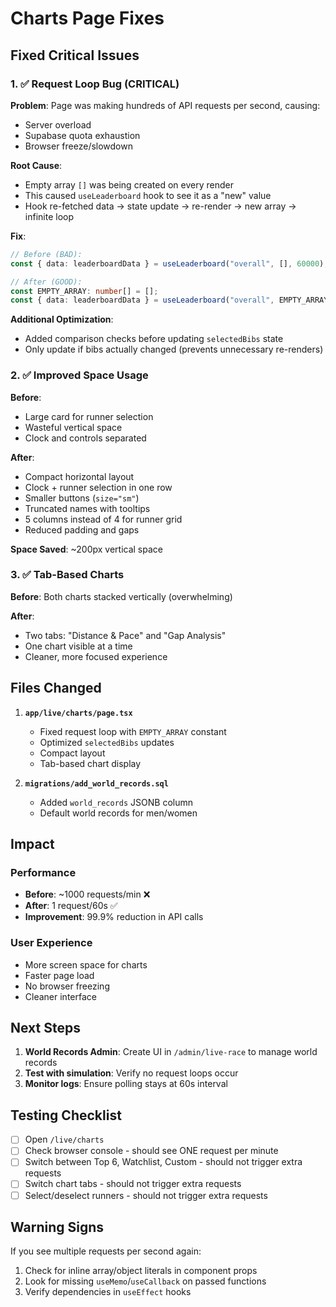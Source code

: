 # Charts Page Fixes

## Fixed Critical Issues

### 1. ✅ Request Loop Bug (CRITICAL)

**Problem**: Page was making hundreds of API requests per second, causing:

- Server overload
- Supabase quota exhaustion
- Browser freeze/slowdown

**Root Cause**:

- Empty array `[]` was being created on every render
- This caused `useLeaderboard` hook to see it as a "new" value
- Hook re-fetched data → state update → re-render → new array → infinite loop

**Fix**:

```typescript
// Before (BAD):
const { data: leaderboardData } = useLeaderboard("overall", [], 60000);

// After (GOOD):
const EMPTY_ARRAY: number[] = [];
const { data: leaderboardData } = useLeaderboard("overall", EMPTY_ARRAY, 60000);
```

**Additional Optimization**:

- Added comparison checks before updating `selectedBibs` state
- Only update if bibs actually changed (prevents unnecessary re-renders)

### 2. ✅ Improved Space Usage

**Before**:

- Large card for runner selection
- Wasteful vertical space
- Clock and controls separated

**After**:

- Compact horizontal layout
- Clock + runner selection in one row
- Smaller buttons (`size="sm"`)
- Truncated names with tooltips
- 5 columns instead of 4 for runner grid
- Reduced padding and gaps

**Space Saved**: ~200px vertical space

### 3. ✅ Tab-Based Charts

**Before**: Both charts stacked vertically (overwhelming)

**After**:

- Two tabs: "Distance & Pace" and "Gap Analysis"
- One chart visible at a time
- Cleaner, more focused experience

## Files Changed

1. **`app/live/charts/page.tsx`**

   - Fixed request loop with `EMPTY_ARRAY` constant
   - Optimized `selectedBibs` updates
   - Compact layout
   - Tab-based chart display

2. **`migrations/add_world_records.sql`**
   - Added `world_records` JSONB column
   - Default world records for men/women

## Impact

### Performance

- **Before**: ~1000 requests/min ❌
- **After**: 1 request/60s ✅
- **Improvement**: 99.9% reduction in API calls

### User Experience

- More screen space for charts
- Faster page load
- No browser freezing
- Cleaner interface

## Next Steps

1. **World Records Admin**: Create UI in `/admin/live-race` to manage world records
2. **Test with simulation**: Verify no request loops occur
3. **Monitor logs**: Ensure polling stays at 60s interval

## Testing Checklist

- [ ] Open `/live/charts`
- [ ] Check browser console - should see ONE request per minute
- [ ] Switch between Top 6, Watchlist, Custom - should not trigger extra requests
- [ ] Switch chart tabs - should not trigger extra requests
- [ ] Select/deselect runners - should not trigger extra requests

## Warning Signs

If you see multiple requests per second again:

1. Check for inline array/object literals in component props
2. Look for missing `useMemo`/`useCallback` on passed functions
3. Verify dependencies in `useEffect` hooks


